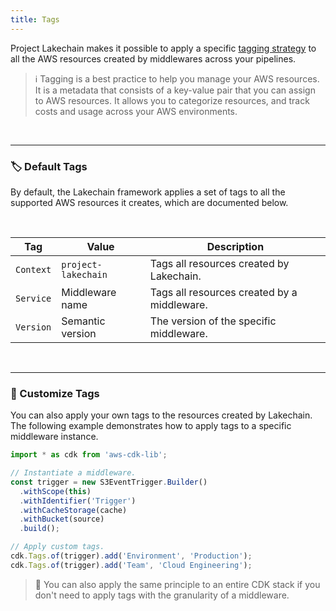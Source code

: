 ```yaml
---
title: Tags
---
```


Project Lakechain makes it possible to apply a specific [tagging strategy](https://docs.aws.amazon.com/tag-editor/latest/userguide/tagging.html) to all the AWS resources created by middlewares across your pipelines.

> ℹ️ Tagging is a best practice to help you manage your AWS resources. It is a metadata that consists of a key-value pair that you can assign to AWS resources. It allows you to categorize resources, and track costs and usage across your AWS environments.

<br>

---

### 🏷️ Default Tags

By default, the Lakechain framework applies a set of tags to all the supported AWS resources it creates, which are documented below.

<br>

| Tag       | Value               | Description |
| --------- | ------------------- | ----------- |
| `Context` | `project-lakechain` | Tags all resources created by Lakechain. |
| `Service` | Middleware name | Tags all resources created by a middleware. |
| `Version` | Semantic version | The version of the specific middleware. |

<br>

---

### 🔖 Customize Tags

You can also apply your own tags to the resources created by Lakechain. The following example demonstrates how to apply tags to a specific middleware instance.

```typescript
import * as cdk from 'aws-cdk-lib';

// Instantiate a middleware.
const trigger = new S3EventTrigger.Builder()
  .withScope(this)
  .withIdentifier('Trigger')
  .withCacheStorage(cache)
  .withBucket(source)
  .build();

// Apply custom tags.
cdk.Tags.of(trigger).add('Environment', 'Production');
cdk.Tags.of(trigger).add('Team', 'Cloud Engineering');
```

> 💁 You can also apply the same principle to an entire CDK stack if you don't need to apply tags with the granularity of a middleware.
